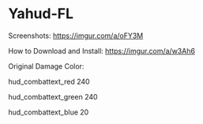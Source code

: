 # Yahud-FL
Screenshots: https://imgur.com/a/oFY3M

How to Download and Install: https://imgur.com/a/w3Ah6

Original Damage Color:

hud_combattext_red 240

hud_combattext_green 240

hud_combattext_blue 20
